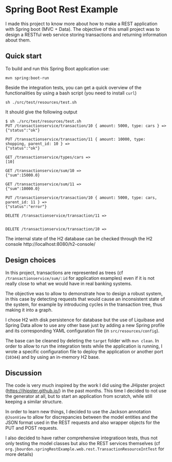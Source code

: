 # Spring Boot Rest Example

I made this project to know more about how to make a REST application with
Spring boot (MVC + Data).
The objective of this small project was to design a RESTful web service
storing transactions and returning information about them.

## Quick start

To build and run this Spring Boot application use:

```shell
mvn spring:boot-run
```

Beside the integration tests, you can get a quick overview of the
functionalities by using a bash script (you need to install `curl`)

```shell
sh ./src/test/resources/test.sh
```

It should give the following output

```
$ sh ./src/test/resources/test.sh
PUT /transactionservice/transaction/10 { amount: 5000, type: cars } =>
{"status":"ok"}

PUT /transactionservice/transaction/11 { amount: 10000, type: shopping, parent_id: 10 } =>
{"status":"ok"}

GET /transactionservice/types/cars =>
[10]

GET /transactionservice/sum/10 =>
{"sum":15000.0}

GET /transactionservice/sum/11 =>
{"sum":10000.0}

PUT /transactionservice/transaction/10 { amount: 5000, type: cars, parent_id: 11 } =>
{"status":"error"}

DELETE /transactionservice/transaction/11 =>


DELETE /transactionservice/transaction/10 =>
```

The internal state of the H2 database can be checked through the H2 console
http://localhost:8080/h2-console/

## Design choices

In this project, transactions are represented as trees (cf
`/transactionservice/sum/:id` for application examples) even if it is not
really close to what we would have in real banking systems.

The objective was to allow to demonstrate how to design a robust system,
in this case by detecting requests that would cause an inconsistent state
of the system, for example by introducing cycles in the transaction tree,
thus making it into a graph.

I chose H2 with disk persistence for database but the use of Liquibase and
Spring Data allow to use any other base just by adding a new Spring profile
and its corresponding YAML configuration file (in `src/resources/config`).

The base can be cleaned by deleting the `target` folder with `mvn clean`. In
order to allow to run the integration tests while the application is running,
I wrote a specific configuration file to deploy the application or another
port (`10344`) and by using an in-memory H2 base.

## Discussion

The code is very much inspired by the work I did using the JHipster project
(https://jhipster.github.io/) in the past months. This time I decided to not
use the generator at all, but to start an application from scratch, while
still keeping a similar structure.

In order to learn new things, I decided to use the
Jackson annotation `@JsonView` to allow for discrepancies between the model
entities and the JSON format used in the REST requests and also wrapper
objects for the PUT and POST requests.

I also decided to have rather comprehensive integratioon tests, thus not
only testing the model classes but also the REST services themselves
(cf `org.jbourdon.springRestExample.web.rest.TransactionResourceIntTest` for
more details)
